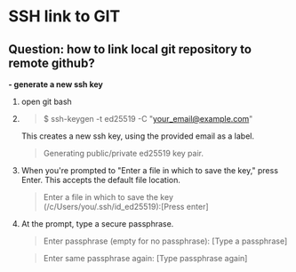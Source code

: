 # SSH link to GIT

## Question: how to link local git repository to remote github?

**- generate a new ssh key**

1. open git bash
2.  > $ ssh-keygen -t ed25519 -C "your_email@example.com"
   
    This creates a new ssh key, using the provided email as a label.
    > Generating public/private ed25519 key pair.
3. When you're prompted to "Enter a file in which to save the key," press Enter. This accepts the default file location.
    > Enter a file in which to save the key (/c/Users/you/.ssh/id_ed25519):[Press enter]
4. At the prompt, type a secure passphrase. 
    > Enter passphrase (empty for no passphrase): [Type a passphrase]
    
    > Enter same passphrase again: [Type passphrase again]